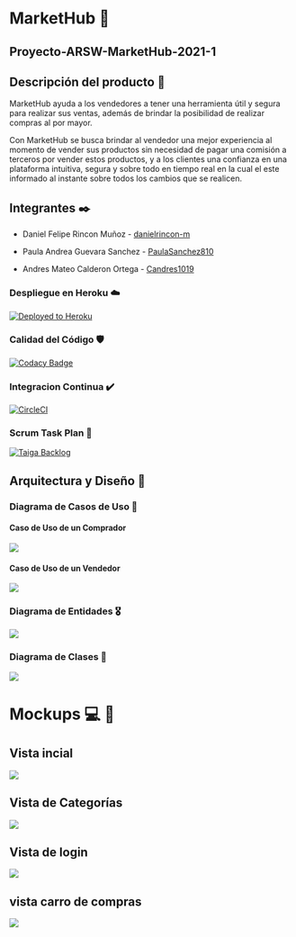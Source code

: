 # MarketHub 🛒

## Proyecto-ARSW-MarketHub-2021-1

## Descripción del producto 📄

MarketHub ayuda a los vendedores a tener una herramienta útil y segura para realizar sus ventas, además de brindar la posibilidad de realizar compras al por mayor.

Con MarketHub se busca brindar al vendedor una mejor experiencia al momento de vender sus productos sin necesidad de pagar una comisión a terceros por vender estos productos, y a los clientes una confianza en una plataforma intuitiva, segura y sobre todo en tiempo real en la cual el este informado al instante sobre todos los cambios que se realicen.

## Integrantes ✒️

- Daniel Felipe Rincon Muñoz - [danielrincon-m](https://github.com/danielrincon-m)


- Paula Andrea Guevara Sanchez - [PaulaSanchez810](https://github.com/PaulaSanchez810)


- Andres Mateo Calderon Ortega - [Candres1019](https://github.com/Candres1019)

### Despliegue en Heroku ☁️

[![Deployed to Heroku](https://www.herokucdn.com/deploy/button.png)](https://markethub-arsw.herokuapp.com)

### Calidad del Código 🛡️

[![Codacy Badge](https://app.codacy.com/project/badge/Grade/8548ce8a709f4823b8412095ad8c2609)](https://www.codacy.com/gh/Los-Picateclas-ECI/Proyecto-ARSW-MarketHub-2021-1/dashboard?utm_source=github.com&amp;utm_medium=referral&amp;utm_content=Los-Picateclas-ECI/Proyecto-ARSW-MarketHub-2021-1&amp;utm_campaign=Badge_Grade)

### Integracion Continua ✔️

[![CircleCI](https://circleci.com/gh/Los-Picateclas-ECI/Proyecto-ARSW-MarketHub-2021-1.svg?style=svg)](https://app.circleci.com/pipelines/github/Los-Picateclas-ECI/Proyecto-ARSW-MarketHub-2021-1)

### Scrum Task Plan 🎤

[![Taiga Backlog](https://images.assets-landingi.com/jvS0A3Tm24feIBqs/logo_horizontal.png)](https://tree.taiga.io/project/candres1019-proyecto-arsw-markethub-2021-1/backlog)

## Arquitectura y Diseño 🔧
 
### Diagrama de Casos de Uso 👳

#### Caso de Uso de un Comprador

![](./Img/DiagramaCasodeUsoComprador.png)

#### Caso de Uso de un Vendedor

![](./Img/DiagramaCasodeUsovenderdor.png)

### Diagrama de Entidades 🎖️

![](./Img/EntidadRelacionDB.png)

### Diagrama de Clases 📐

![](./Img/DiagramaClases.png)

# Mockups 💻 📱

## Vista incial
![](./Img/Mockups-vista1.png)

## Vista de Categorías
![](./Img/Mockups-vista2.png)

## Vista de login
![](./Img/Mockups-vista3.png)

## vista carro de compras 
![](./Img/Mockups-vista4.png)
